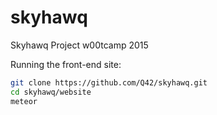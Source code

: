 # skyhawq
Skyhawq Project w00tcamp 2015

Running the front-end site:
````bash
git clone https://github.com/Q42/skyhawq.git
cd skyhawq/website
meteor
````
